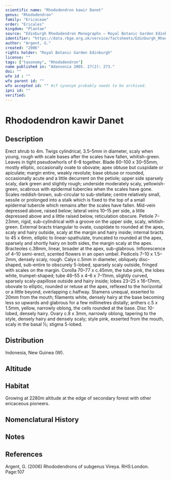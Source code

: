 ```yaml
---
scientific name: "Rhododendron kawir Danet"
genus: "Rhododendron"
family: "Ericaceae"
order: "Ericales"
kingdom: "Plantae"
source: "Edinburgh Rhododendron Monographs – Royal Botanic Garden Edinburgh"
identifier: "https://data.rbge.org.uk/service/factsheets/Edinburgh_Rhododendron_Monographs.xhtml"
author: "Argent, G."
created: "2006"
rights holder: "Royal Botanic Garden Edinburgh"
license: ""
tags: ["taxonomy", "Rhododendron"]
name published in: "Adansonia 2005. 27(2): 273."
doi: ""
wfo id : ""
wfo parent id: ""
wfo accepted id: "" #if synonym probably needs to be archived.                      
ipni id: ""
verified:
---
```


                       

# Rhododendron kawir Danet

## Description
Erect shrub to 4m. Twigs cylindrical, 3.5–5mm in diameter, scaly when young, rough with scale bases after the scales have fallen, whitish-green. Leaves in tight pseudowhorls of 6–8 together. Blade 60–100 x 30–55mm, mostly elliptic, occasionally ovate to obovate; apex obtuse but cuspidate or apiculate; margin entire, weakly revolute; base obtuse or rounded, occasionally acute and a little decurrent on the petiole; upper side sparsely scaly, dark green and slightly rough; underside moderately scaly, yellowish-green, scabrous with epidermal tubercles when the scales have gone. Scales reddish-brown, sub-­circular to sub-stellate; centre relatively small, sessile or prolonged into a stalk which is fixed to the top of a small epidermal tubercle which remains after the scales have fallen. Mid-vein depressed above, raised below; lateral veins 10–15 per side, a little depressed above and a little raised below, reticulation obscure. Petiole 7–23mm, rigid, sub-­cylindrical with a groove on the upper side, scaly, whitish-green. External bracts triangular to ovate, cuspidate to rounded at the apex, scaly and hairy outside, scaly at the margin and hairy inside; internal bracts to 45 x 6mm, elliptic to linear-spathulate, truncated to rounded at the apex, sparsely and shortly hairy on both sides, the margin scaly at the apex. Bracteoles c.38mm, linear, broader at the apex, sub-glabrous. Inflorescence of 4–10 semi-erect, scented flowers in an open umbel. Pedicels 7–10 x 1.5–2mm, densely scaly, rough. Calyx c.5mm in diameter, obliquely disc-shaped, sub-entire to obscurely 5-lobed, sparsely scaly outside, fringed with scales on the margin. Corolla 70–77 x c.45mm, the tube pink, the lobes white, trumpet-shaped; tube 46–55 x 4–6 x 7–11mm, slightly curved, sparsely scaly-papillose outside and hairy inside; lobes 23–25 x 16–17mm, obovate to elliptic, rounded or retuse at the apex, reflexed to the horizontal or a little beyond, overlapping c.halfway. Stamens unequal, exserted to 20mm from the mouth; filaments white, densely hairy at the base becoming less so upwards and glabrous for a few millimetres distally; anthers c.5 x 1.5mm, yellow, narrowly oblong, the cells rounded at the base. Disc 10-lobed, densely hairy. Ovary c.8 x 3mm, narrowly oblong, tapering to the style, densely hairy and densely scaly; style pink, exserted from the mouth, scaly in the basal ½; stigma 5-lobed.

## Distribution
Indonesia, New Guinea (W).

## Altitude


## Habitat
Growing at 2280m altitude at the edge of secondary forest with other ericaceous pioneers.

## Nomenclatural History

                       
## Notes


## References

Argent, G. (2006) Rhododendrons of subgenus Vireya. RHS:London. Page:107
